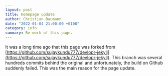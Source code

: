 ```yaml
---
layout: post
title: Homepage update
author: Christian Baumann
date: "2022-01-04 21:00:00 +0100"
category: info
summary: Re-work of this page.
---
```


It was a long time ago that this page was forked from
[https://github.com/sujaykundu777/devlopr-jekyll](https://github.com/sujaykundu777/devlopr-jekyll).
This branch was several hundreds commits behind the original and unfortunately,
the build on Github suddenly failed.
This was the main reason for the page update.
